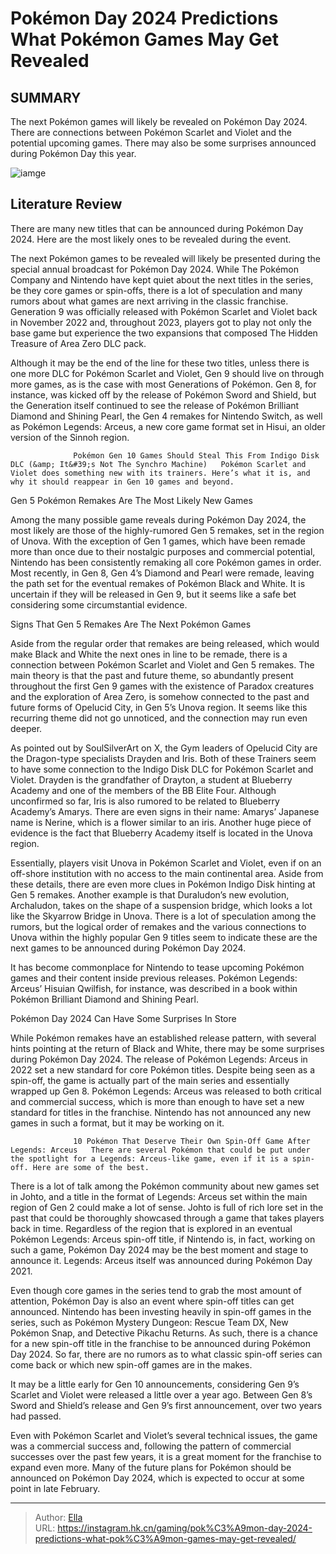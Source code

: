 # Pokémon Day 2024 Predictions What Pokémon Games May Get Revealed


## SUMMARY 



  The next Pokémon games will likely be revealed on Pokémon Day 2024.   There are connections between Pokémon Scarlet and Violet and the potential upcoming games.   There may also be some surprises announced during Pokémon Day this year.  

![iamge](https://static1.srcdn.com/wordpress/wp-content/uploads/2024/01/new-pokemon-games-pokemon-day-2024-reshiram-lugia.jpg)

## Literature Review

There are many new titles that can be announced during Pokémon Day 2024. Here are the most likely ones to be revealed during the event.




The next Pokémon games to be revealed will likely be presented during the special annual broadcast for Pokémon Day 2024. While The Pokémon Company and Nintendo have kept quiet about the next titles in the series, be they core games or spin-offs, there is a lot of speculation and many rumors about what games are next arriving in the classic franchise. Generation 9 was officially released with Pokémon Scarlet and Violet back in November 2022 and, throughout 2023, players got to play not only the base game but experience the two expansions that composed The Hidden Treasure of Area Zero DLC pack.




Although it may be the end of the line for these two titles, unless there is one more DLC for Pokémon Scarlet and Violet, Gen 9 should live on through more games, as is the case with most Generations of Pokémon. Gen 8, for instance, was kicked off by the release of Pokémon Sword and Shield, but the Generation itself continued to see the release of Pokémon Brilliant Diamond and Shining Pearl, the Gen 4 remakes for Nintendo Switch, as well as Pokémon Legends: Arceus, a new core game format set in Hisui, an older version of the Sinnoh region.

                  Pokémon Gen 10 Games Should Steal This From Indigo Disk DLC (&amp; It&#39;s Not The Synchro Machine)   Pokémon Scarlet and Violet does something new with its trainers. Here’s what it is, and why it should reappear in Gen 10 games and beyond.   


 Gen 5 Pokémon Remakes Are The Most Likely New Games 
          




Among the many possible game reveals during Pokémon Day 2024, the most likely are those of the highly-rumored Gen 5 remakes, set in the region of Unova. With the exception of Gen 1 games, which have been remade more than once due to their nostalgic purposes and commercial potential, Nintendo has been consistently remaking all core Pokémon games in order. Most recently, in Gen 8, Gen 4’s Diamond and Pearl were remade, leaving the path set for the eventual remakes of Pokémon Black and White. It is uncertain if they will be released in Gen 9, but it seems like a safe bet considering some circumstantial evidence.



 Signs That Gen 5 Remakes Are The Next Pokémon Games 
          

Aside from the regular order that remakes are being released, which would make Black and White the next ones in line to be remade, there is a connection between Pokémon Scarlet and Violet and Gen 5 remakes. The main theory is that the past and future theme, so abundantly present throughout the first Gen 9 games with the existence of Paradox creatures and the exploration of Area Zero, is somehow connected to the past and future forms of Opelucid City, in Gen 5’s Unova region. It seems like this recurring theme did not go unnoticed, and the connection may run even deeper.




As pointed out by SoulSilverArt on X, the Gym leaders of Opelucid City are the Dragon-type specialists Drayden and Iris. Both of these Trainers seem to have some connection to the Indigo Disk DLC for Pokémon Scarlet and Violet. Drayden is the grandfather of Drayton, a student at Blueberry Academy and one of the members of the BB Elite Four. Although unconfirmed so far, Iris is also rumored to be related to Blueberry Academy’s Amarys. There are even signs in their name: Amarys’ Japanese name is Nerine, which is a flower similar to an iris. Another huge piece of evidence is the fact that Blueberry Academy itself is located in the Unova region.

Essentially, players visit Unova in Pokémon Scarlet and Violet, even if on an off-shore institution with no access to the main continental area. Aside from these details, there are even more clues in Pokémon Indigo Disk hinting at Gen 5 remakes. Another example is that Duraludon’s new evolution, Archaludon, takes on the shape of a suspension bridge, which looks a lot like the Skyarrow Bridge in Unova. There is a lot of speculation among the rumors, but the logical order of remakes and the various connections to Unova within the highly popular Gen 9 titles seem to indicate these are the next games to be announced during Pokémon Day 2024.






It has become commonplace for Nintendo to tease upcoming Pokémon games and their content inside previous releases. Pokémon Legends: Arceus’ Hisuian Qwilfish, for instance, was described in a book within Pokémon Brilliant Diamond and Shining Pearl.






 Pokémon Day 2024 Can Have Some Surprises In Store 
         

While Pokémon remakes have an established release pattern, with several hints pointing at the return of Black and White, there may be some surprises during Pokémon Day 2024. The release of Pokémon Legends: Arceus in 2022 set a new standard for core Pokémon titles. Despite being seen as a spin-off, the game is actually part of the main series and essentially wrapped up Gen 8. Pokémon Legends: Arceus was released to both critical and commercial success, which is more than enough to have set a new standard for titles in the franchise. Nintendo has not announced any new games in such a format, but it may be working on it.




                  10 Pokémon That Deserve Their Own Spin-Off Game After Legends: Arceus   There are several Pokémon that could be put under the spotlight for a Legends: Arceus-like game, even if it is a spin-off. Here are some of the best.   

There is a lot of talk among the Pokémon community about new games set in Johto, and a title in the format of Legends: Arceus set within the main region of Gen 2 could make a lot of sense. Johto is full of rich lore set in the past that could be thoroughly showcased through a game that takes players back in time. Regardless of the region that is explored in an eventual Pokémon Legends: Arceus spin-off title, if Nintendo is, in fact, working on such a game, Pokémon Day 2024 may be the best moment and stage to announce it. Legends: Arceus itself was announced during Pokémon Day 2021.

Even though core games in the series tend to grab the most amount of attention, Pokémon Day is also an event where spin-off titles can get announced. Nintendo has been investing heavily in spin-off games in the series, such as Pokémon Mystery Dungeon: Rescue Team DX, New Pokémon Snap, and Detective Pikachu Returns. As such, there is a chance for a new spin-off title in the franchise to be announced during Pokémon Day 2024. So far, there are no rumors as to what classic spin-off series can come back or which new spin-off games are in the makes.






It may be a little early for Gen 10 announcements, considering Gen 9’s Scarlet and Violet were released a little over a year ago. Between Gen 8’s Sword and Shield’s release and Gen 9’s first announcement, over two years had passed.




Even with Pokémon Scarlet and Violet’s several technical issues, the game was a commercial success and, following the pattern of commercial successes over the past few years, it is a great moment for the franchise to expand even more. Many of the future plans for Pokémon should be announced on Pokémon Day 2024, which is expected to occur at some point in late February.



---

> Author: [Ella](https://instagram.hk.cn/)  
> URL: https://instagram.hk.cn/gaming/pok%C3%A9mon-day-2024-predictions-what-pok%C3%A9mon-games-may-get-revealed/  

